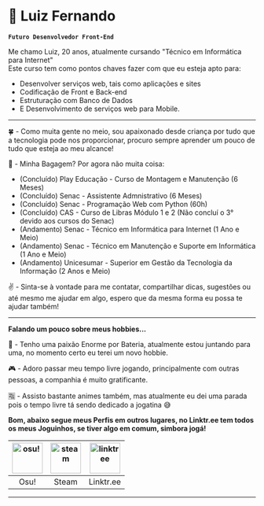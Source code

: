 # 🍃 Luiz Fernando

**`Futuro Desenvolvedor Front-End`**  

Me chamo Luiz, 20 anos, atualmente cursando "Técnico em Informática para Internet"<br>
Este curso tem como pontos chaves fazer com que eu esteja apto para:
- Desenvolver serviços web, tais como aplicações e sites
- Codificação de Front e Back-end
- Estruturação com Banco de Dados
- E Desenvolvimento de serviços web para Mobile.

---

🍀 - Como muita gente no meio, sou apaixonado desde criança por tudo que a tecnologia pode nos proporcionar, procuro sempre aprender um pouco de tudo que esteja ao meu alcance!

📗 - Minha Bagagem? Por agora não muita coisa:
- (Concluído) Play Educação - Curso de Montagem e Manutenção (6 Meses)
- (Concluído) Senac - Assistente Admnistrativo (6 Meses)
- (Concluído) Senac - Programação Web com Python (60h)
- (Concluído) CAS - Curso de Libras Módulo 1 e 2 (Não concluí o 3° devido aos cursos do Senac)
- (Andamento) Senac - Técnico em Informática para Internet (1 Ano e Meio)
- (Andamento) Senac - Técnico em Manutenção e Suporte em Informática (1 Ano e Meio)
- (Andamento) Unicesumar - Superior em Gestão da Tecnologia da Informação (2 Anos e Meio)

✌ - Sinta-se à vontade para me contatar, compartilhar dicas, sugestões ou até mesmo me ajudar em algo, espero que da mesma forma eu possa te ajudar também!<br>

---

**Falando um pouco sobre meus hobbies...**

🥁 - Tenho uma paixão Enorme por Bateria, atualmente estou juntando para uma, no momento certo eu terei um novo hobbie.<br>

🎮 - Adoro passar meu tempo livre jogando, principalmente com outras pessoas, a companhia é muito gratificante.<br>

🈯 - Assisto bastante animes também, mas atualmente eu dei uma parada pois o tempo livre tá sendo dedicado a jogatina 😅

**Bom, abaixo segue meus Perfis em outros lugares, no Linktr.ee tem todos os meus Joguinhos, se tiver algo em comum, simbora jogá!**

<div align="center">

| [<img src="https://i.imgur.com/ojztpA8.png" width="62px" alt="osu!">](https://osu.ppy.sh/users/13374872) | [<img src="https://i.imgur.com/xZQkl5k.png" width="62px" alt="steam">](https://steamcommunity.com/id/ntlxiin/) | [<img src="https://i.imgur.com/9fefMY4.png" width="62px" alt="linktree">](https://linktr.ee/ntlxiin) |
|:--:|:--:|:--:|
| Osu! | Steam | Linktr.ee |

</div>

---
